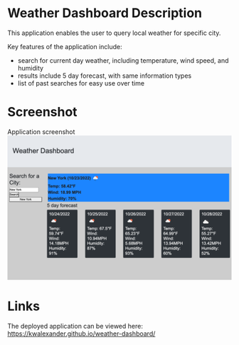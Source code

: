 # Weather Dashboard Description

This application enables the user to query local weather for specific city.

Key features of the application include:
* search for current day weather, including temperature, wind speed, and humidity
* results include 5 day forecast, with same information types
* list of past searches for easy use over time

# Screenshot
Application screenshot ![here](assets/images/weather-screenshot.png?raw=true "here")

# Links
The deployed application can be viewed here: https://kwalexander.github.io/weather-dashboard/ 
